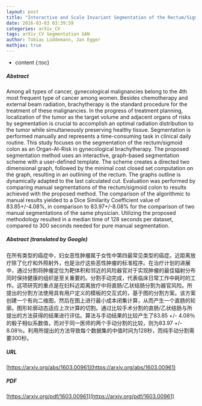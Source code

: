 ```yaml
---
layout: post
title: "Interactive and Scale Invariant Segmentation of the Rectum/Sigmoid via User-Defined Templates"
date: 2016-03-03 03:39:59
categories: arXiv_CV
tags: arXiv_CV Segmentation GAN
author: Tobias Lüddemann, Jan Egger
mathjax: true
---
```


* content
{:toc}

##### Abstract
Among all types of cancer, gynecological malignancies belong to the 4th most frequent type of cancer among women. Besides chemotherapy and external beam radiation, brachytherapy is the standard procedure for the treatment of these malignancies. In the progress of treatment planning, localization of the tumor as the target volume and adjacent organs of risks by segmentation is crucial to accomplish an optimal radiation distribution to the tumor while simultaneously preserving healthy tissue. Segmentation is performed manually and represents a time-consuming task in clinical daily routine. This study focuses on the segmentation of the rectum/sigmoid colon as an Organ-At-Risk in gynecological brachytherapy. The proposed segmentation method uses an interactive, graph-based segmentation scheme with a user-defined template. The scheme creates a directed two dimensional graph, followed by the minimal cost closed set computation on the graph, resulting in an outlining of the rectum. The graphs outline is dynamically adapted to the last calculated cut. Evaluation was performed by comparing manual segmentations of the rectum/sigmoid colon to results achieved with the proposed method. The comparison of the algorithmic to manual results yielded to a Dice Similarity Coefficient value of 83.85+/-4.08%, in comparison to 83.97+/-8.08% for the comparison of two manual segmentations of the same physician. Utilizing the proposed methodology resulted in a median time of 128 seconds per dataset, compared to 300 seconds needed for pure manual segmentation.

##### Abstract (translated by Google)
在所有类型的癌症中，妇女恶性肿瘤属于女性中第四最常见类型的癌症。近距离放疗除了化疗和外照射外，也是治疗这些恶性肿瘤的标准程序。在治疗计划的进展中，通过分割将肿瘤定位为靶体积和邻近的风险器官对于实现肿瘤的最佳辐射分布同时保持健康的组织是至关重要的。分割手动完成，代表临床日常工作中耗时的工作。这项研究的重点是在妇科近距离放疗中将直肠/乙状结肠分割为器官风险。所提出的分割方法使用具有用户定义的模板的交互式的，基于图的分割方案。该方案创建一个有向二维图，然后在图上进行最小成本闭集计算，从而产生一个直肠的轮廓。图形轮廓动态适应上次计算的切割。通过比较手术分割的直肠/乙状结肠与所提出的方法获得的结果进行评估。算法与手动结果的比较产生了83.85 +/- 4.08％的骰子相似系数值，而对于同一医师的两个手动分割的比较，则为83.97 +/- 8.08％。利用所提出的方法导致每个数据集的中值时间为128秒，而纯手动分割需要300秒。

##### URL
[https://arxiv.org/abs/1603.00961](https://arxiv.org/abs/1603.00961)

##### PDF
[https://arxiv.org/pdf/1603.00961](https://arxiv.org/pdf/1603.00961)

